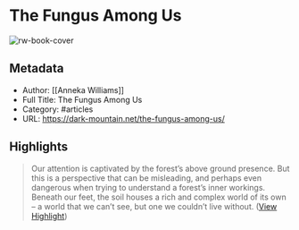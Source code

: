 # The Fungus Among Us

![rw-book-cover](https://dark-mountain.net/wp-content/uploads/2023/02/2E34773E-5F57-43E5-B0D3-6EE2F474F00D.jpeg)

## Metadata
- Author: [[Anneka Williams]]
- Full Title: The Fungus Among Us
- Category: #articles
- URL: https://dark-mountain.net/the-fungus-among-us/

## Highlights

> Our attention is captivated by the forest’s above ground presence. But this is a perspective that can be misleading, and perhaps even dangerous when trying to understand a forest’s inner workings. Beneath our feet, the soil houses a rich and complex world of its own – a world that we can’t see, but one we couldn’t live without. ([View Highlight](https://read.readwise.io/read/01gszwt2w9mwtdmw2y3hxvs97a))

